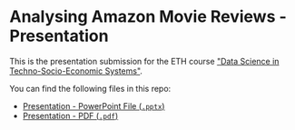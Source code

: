 # Analysing Amazon Movie Reviews - Presentation
This is the presentation submission for the ETH course ["Data Science in Techno-Socio-Economic Systems"](https://www.vvz.ethz.ch/Vorlesungsverzeichnis/lerneinheit.view?semkez=2025S&ansicht=KATALOGDATEN&lerneinheitId=189086&lang=en). 

You can find the following files in this repo:
- [Presentation - PowerPoint File (`.pptx`)](/Final%20Presentation%20-%20Variance.pptx)
- [Presentation - PDF (`.pdf`)](/Final%20Presentation%20-%20Variance.pdf)
